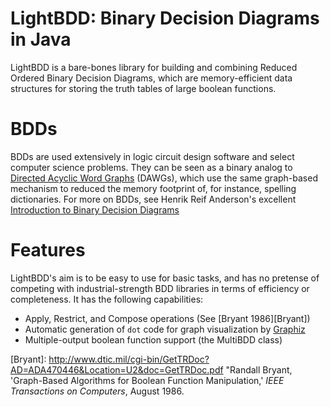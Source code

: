 # LightBDD: Binary Decision Diagrams in Java

LightBDD is a bare-bones library for building and combining Reduced Ordered Binary Decision Diagrams, which are memory-efficient data structures for storing the truth tables of large boolean functions.

# BDDs
BDDs are used extensively in logic circuit design software and select computer science problems.  They can be seen as a binary analog to [Directed Acyclic Word Graphs](http://en.wikipedia.org/wiki/Directed_acyclic_word_graph) (DAWGs), which use the same graph-based mechanism to reduced the memory footprint of, for instance, spelling dictionaries.  For more on BDDs, see Henrik Reif Anderson's excellent [Introduction to Binary Decision Diagrams][Anderson]

# Features

LightBDD's aim is to be easy to use for basic tasks, and has no pretense of competing with industrial-strength BDD libraries in terms of efficiency or completeness.  It has the following capabilities:

* Apply, Restrict, and Compose operations (See [Bryant 1986][Bryant])
* Automatic generation of `dot` code for graph visualization by [Graphiz](http://www.graphviz.org/)
* Multiple-output boolean function support (the MultiBDD class)

[Anderson]: http://www.cs.unb.ca/~gdueck/courses/cs4835/bdd97.pdf "Henrik Reif Anderson, 'An Introduction to Binary Decision Diagrams,' 1997."
[Bryant]: http://www.dtic.mil/cgi-bin/GetTRDoc?AD=ADA470446&Location=U2&doc=GetTRDoc.pdf "Randall Bryant, 'Graph-Based Algorithms for Boolean Function Manipulation,' _IEEE Transactions on Computers_, August 1986.
